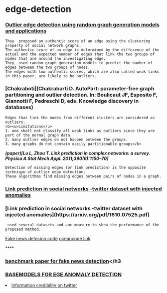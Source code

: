 # edge-detection
****<h3>[Outlier edge detection using random graph generation models and applications](https://journalofbigdata.springeropen.com/articles/10.1186/s40537-017-0073-8)</h3>****
```
They  proposed an authentic score of an edge using the clustering property of social network graphs.
The authentic score of an edge is determined by the difference of the actual and the expected number of edges that link the two groups of nodes that are around the investigating edge.
They  used random graph generation models to predict the number of edges between the two groups of nodes. 
The edges with low authentic scores, which are also called weak links in this paper, are likely to be outliers.
```

****<h3>[Chakraboti](Chakrabarti D. AutoPart: parameter-free graph partitioning and outlier detection. In: Boulicaut JF, Esposito F, Giannotti F, Pedreschi D, eds. Knowledge discovery in databases) </h3>****
```
Edges that link the nodes from different clusters are considered as outliers.
<b><u>Limitations</u>
1. one shall not classify all weak links as outliers since they are part of the normal graph data. 
2. many outlier edges do not happen between the groups. 
3. many graphs do not contain easily partitionable groups</b>
```

***(paper)[Lu L, Zhou T. Link prediction in complex networks: a survey. Physica A Stat Mech Appl. 2011;390(6):1150–70]***
```
Detection of missing edges (or link prediction) is the opposite technique of outlier edge detection.
These algorithms find missing edges between pairs of nodes in a graph.
```


****<h3>[Link prediction in social networks -twitter dataset with injected anomalies](https://arxiv.org/pdf/1610.07525.pdf)</h3>****

<h3>[Link prediction in social networks -twitter dataset with injected anomalies](https://arxiv.org/pdf/1610.07525.pdf)</h3>

```
 used several datasets and auc measure to show the performance of the proposed method.
 ```
[Fake news detecion code](https://github.com/safe-graph/GNN-FakeNews)
[oceancode link](https://codeocean.com/capsule/7305473/tree/v1)

****<h3>[benchmark paper for fake news detection](https://arxiv.org/pdf/2007.03316.pdf1)</h3
 

****<h3>[BASEMODELS FOR EGE ANOMALY DETECTION](https://arxiv.org/pdf/2001.06362.pdf)</h3>****
        <li>[Information credibility on twitter](https://dl.acm.org/doi/abs/10.1145/1963405.1963500)
